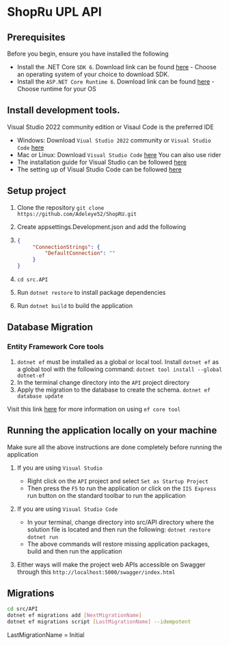 # ShopRu UPL API

## Prerequisites
Before you begin, ensure you have installed the following
* Install the .NET Core `SDK 6`. Download link can be found [here](https://docs.microsoft.com/en-us/dotnet/core/install/sdk?pivots=os-windows) - Choose an operating system of your choice to download SDK.
* Install the `ASP.NET Core Runtime 6`. Download link can be found [here](https://dotnet.microsoft.com/download/dotnet-core) - Choose runtime for your OS

## Install development tools. 
Visual Studio 2022 community edition or Visaul Code is the preferred IDE
* Windows: Download `Viual Studio 2022` community or `Visual Studio Code` [here](https://visualstudio.microsoft.com/downloads/?utm_medium=microsoft&utm_source=docs.microsoft.com&utm_campaign=button+cta&utm_content=download+vs2019)
* Mac or Linux: Download `Visual Studio Code` [here](https://visualstudio.microsoft.com/downloads/?utm_medium=microsoft&utm_source=docs.microsoft.com&utm_campaign=button+cta&utm_content=download+vs2019) You can also use rider
* The installation guide for Visual Studio can be followed [here](https://docs.microsoft.com/en-us/visualstudio/install/install-visual-studio?view=vs-2019)
* The setting up of Visual Studio Code can be followed [here](https://docs.microsoft.com/en-us/visualstudio/install/install-visual-studio?view=vs-2019)


## Setup project

1. Clone the repository
	`git clone https://github.com/Adeleye52/ShopRU.git`
2. Create appsettings.Development.json and add the following 
3. 
   ```json
   {
        "ConnectionStrings": {
            "DefaultConnection": ""
        }
   }
   ```

4. `cd src.API`
5. Run `dotnet restore` to install package dependencies
6. Run `dotnet build` to build the application


## Database Migration
### Entity Framework Core tools
1.  `dotnet ef` must be installed as a global or local tool. Install `dotnet ef` as a global tool with the following command:
    `dotnet tool install --global dotnet-ef`
2. In the terminal change directory into the `API` project directory
3. Apply the migration to the database to create the schema.
    `dotnet ef database update`

Visit this link [here](https://docs.microsoft.com/en-us/ef/core/managing-schemas/migrations/?tabs=dotnet-core-cli) for more information on using `ef core tool`

## Running the application locally on your machine
Make sure all the above instructions are done completely before running the application
1. If you are using `Visual Studio`
    * Right click on the `API` project and select `Set as Startup Project`
    * Then press the `F5` to run the application or click on the `IIS Express` run button on the standard toolbar to run the application

2. If you are using `Visual Studio Code`
    * In your terminal, change directory into src/API directory where the solution file is located and then run the following: 
        `dotnet restore`
        `dotnet run`
    * The above commands will restore missing application packages, build and then run the application
3. Either ways will make the project web APIs accessible on Swagger through this `http://localhost:5000/swagger/index.html`

## Migrations 
```bash
cd src/API
dotnet ef migrations add [NextMigrationName]
dotnet ef migrations script [LastMigrationName] --idempotent
```

LastMigrationName = Initial
